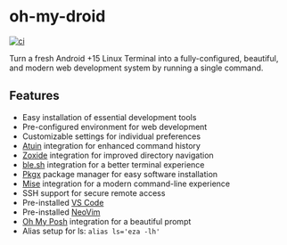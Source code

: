 # oh-my-droid
[![ci](https://github.com/tsirysndr/oh-my-droid/actions/workflows/ci.yml/badge.svg)](https://github.com/tsirysndr/oh-my-droid/actions/workflows/ci.yml)

Turn a fresh Android +15 Linux Terminal into a fully-configured, beautiful, and modern web development system by running a single command.

## Features
- Easy installation of essential development tools
- Pre-configured environment for web development
- Customizable settings for individual preferences
- [Atuin](https://atuin.sh/) integration for enhanced command history
- [Zoxide](https://github.com/ajeetdsouza/zoxide) integration for improved directory navigation
- [ble.sh](https://github.com/akinomyoga/ble.sh) integration for a better terminal experience
- [Pkgx](https://github.com/pkgxdev/pkgx) package manager for easy software installation
- [Mise](https://github.com/jdx/mise) integration for a modern command-line experience
- SSH support for secure remote access
- Pre-installed [VS Code](https://code.visualstudio.com/)
- Pre-installed [NeoVim](https://neovim.io/)
- [Oh My Posh](https://ohmyposh.dev/) integration for a beautiful prompt
- Alias setup for ls: `alias ls='eza -lh'`